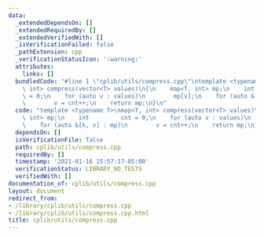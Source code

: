 ```yaml
---
data:
  _extendedDependsOn: []
  _extendedRequiredBy: []
  _extendedVerifiedWith: []
  _isVerificationFailed: false
  _pathExtension: cpp
  _verificationStatusIcon: ':warning:'
  attributes:
    links: []
  bundledCode: "#line 1 \"cplib/utils/compress.cpp\"\ntemplate <typename T>\nmap<T,\
    \ int> compress(vector<T> values)\n{\n    map<T, int> mp;\n    int         cnt\
    \ = 0;\n    for (auto v : values)\n        mp[v];\n    for (auto &[k, v] : mp)\n\
    \        v = cnt++;\n    return mp;\n}\n"
  code: "template <typename T>\nmap<T, int> compress(vector<T> values)\n{\n    map<T,\
    \ int> mp;\n    int         cnt = 0;\n    for (auto v : values)\n        mp[v];\n\
    \    for (auto &[k, v] : mp)\n        v = cnt++;\n    return mp;\n}\n"
  dependsOn: []
  isVerificationFile: false
  path: cplib/utils/compress.cpp
  requiredBy: []
  timestamp: '2021-01-16 15:57:17-05:00'
  verificationStatus: LIBRARY_NO_TESTS
  verifiedWith: []
documentation_of: cplib/utils/compress.cpp
layout: document
redirect_from:
- /library/cplib/utils/compress.cpp
- /library/cplib/utils/compress.cpp.html
title: cplib/utils/compress.cpp
---
```

